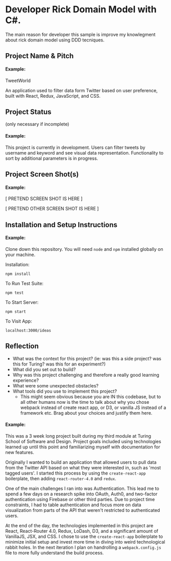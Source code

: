 # Developer Rick Domain Model with C#.

The main reason for developer this sample is improve my knowlegment about rick domain model using DDD tecniques.

## Project Name & Pitch

#### [](https://gist.github.com/martensonbj/6bf2ec2ed55f5be723415ea73c4557c4#example)Example:

TweetWorld

An application used to filter data form Twitter based on user preference, built with React, Redux, JavaScript, and CSS.

## [](https://gist.github.com/martensonbj/6bf2ec2ed55f5be723415ea73c4557c4#project-status)Project Status

(only necessary if incomplete)

#### [](https://gist.github.com/martensonbj/6bf2ec2ed55f5be723415ea73c4557c4#example-1)Example:

This project is currently in development. Users can filter tweets by username and keyword and see visual data representation. Functionality to sort by additional parameters is in progress.

## [](https://gist.github.com/martensonbj/6bf2ec2ed55f5be723415ea73c4557c4#project-screen-shots)Project Screen Shot(s)

#### [](https://gist.github.com/martensonbj/6bf2ec2ed55f5be723415ea73c4557c4#example-2)Example:

[ PRETEND SCREEN SHOT IS HERE ]

[ PRETEND OTHER SCREEN SHOT IS HERE ]

## [](https://gist.github.com/martensonbj/6bf2ec2ed55f5be723415ea73c4557c4#installation-and-setup-instructions)Installation and Setup Instructions

#### [](https://gist.github.com/martensonbj/6bf2ec2ed55f5be723415ea73c4557c4#example-3)Example:

Clone down this repository. You will need  `node`  and  `npm`  installed globally on your machine.

Installation:

`npm install`

To Run Test Suite:

`npm test`

To Start Server:

`npm start`

To Visit App:

`localhost:3000/ideas`

## [](https://gist.github.com/martensonbj/6bf2ec2ed55f5be723415ea73c4557c4#reflection)Reflection

-   What was the context for this project? (ie: was this a side project? was this for Turing? was this for an experiment?)
-   What did you set out to build?
-   Why was this project challenging and therefore a really good learning experience?
-   What were some unexpected obstacles?
-   What tools did you use to implement this project?
    -   This might seem obvious because you are IN this codebase, but to all other humans now is the time to talk about why you chose webpack instead of create react app, or D3, or vanilla JS instead of a framework etc. Brag about your choices and justify them here.

#### [](https://gist.github.com/martensonbj/6bf2ec2ed55f5be723415ea73c4557c4#example-4)Example:

This was a 3 week long project built during my third module at Turing School of Software and Design. Project goals included using technologies learned up until this point and familiarizing myself with documentation for new features.

Originally I wanted to build an application that allowed users to pull data from the Twitter API based on what they were interested in, such as 'most tagged users'. I started this process by using the  `create-react-app`  boilerplate, then adding  `react-router-4.0`  and  `redux`.

One of the main challenges I ran into was Authentication. This lead me to spend a few days on a research spike into OAuth, Auth0, and two-factor authentication using Firebase or other third parties. Due to project time constraints, I had to table authentication and focus more on data visualization from parts of the API that weren't restricted to authenticated users.

At the end of the day, the technologies implemented in this project are React, React-Router 4.0, Redux, LoDash, D3, and a significant amount of VanillaJS, JSX, and CSS. I chose to use the  `create-react-app`  boilerplate to minimize initial setup and invest more time in diving into weird technological rabbit holes. In the next iteration I plan on handrolling a  `webpack.config.js`  file to more fully understand the build process.
